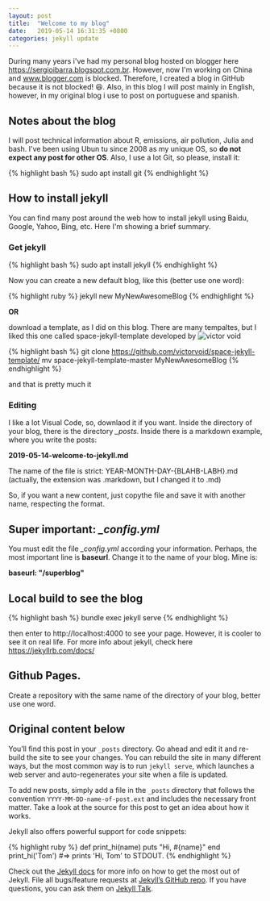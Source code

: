 ```yaml
---
layout: post
title:  "Welcome to my blog"
date:   2019-05-14 16:31:35 +0800
categories: jekyll update
---
```


During many years i've had my personal blog hosted on blogger here https://sergioibarra.blogspot.com.br. However, now I'm working on China and www.blogger.com is blocked. Therefore, I created a blog in GitHub because it is not blocked! :laughing:.
Also, in this blog I will post mainly in English, however, in my original blog i use to post on portuguese and spanish.

## Notes about the blog

I will post technical information about R, emissions, air pollution, Julia and bash. I've been using Ubun tu since 2008 as my unique OS, so **do not expect any post for other OS**. Also, I use a lot Git, so please, install it:


{% highlight bash %}
sudo apt install git
{% endhighlight %}



## How to install jekyll

You can find many post around the web how to install jekyll using Baidu, Google, Yahoo, Bing, etc. Here I'm showing a brief summary.

### Get jekyll

{% highlight bash %}
sudo apt install jekyll
{% endhighlight %}

Now you can create a new default blog, like this (better use one word):

{% highlight ruby %}
jekyll new MyNewAwesomeBlog
{% endhighlight %}

**OR**

download a template, as I did on this blog. There are many tempaltes, but I liked this one called space-jekyll-template developed by  ![victor void](https://github.com/victorvoid)

{% highlight bash %}
git clone https://github.com/victorvoid/space-jekyll-template/
mv space-jekyll-template-master MyNewAwesomeBlog
{% endhighlight %}

and that is pretty much it

### Editing

I like a lot Visual Code, so, downlaod it if you want.
Inside the directory of your blog, there is the directory *_posts*. Inside there is a markdown example, where you write the posts:

**2019-05-14-welcome-to-jekyll.md**

The name of the file is strict: YEAR-MONTH-DAY-{BLAHB-LABH}.md
(actually, the extension was .markdown, but I changed it to .md)

So, if you want a new content, just copythe file and save it with another name, respecting the format.

## Super important: *_config.yml*

You must edit the file *_config.yml* according your information. Perhaps, the most important line is **baseurl**. Change it to the name of your blog. Mine is:

**baseurl: "/superblog"**

## Local build to see the blog

{% highlight bash %}
bundle exec jekyll serve
{% endhighlight %}

then enter to http://localhost:4000 to see your page. However, it is cooler to see it on real life.
For more info about jekyll, check here https://jekyllrb.com/docs/ 

## Github Pages.

Create a repository with the same name of the directory of your blog, better use one word.

## Original content below

You’ll find this post in your `_posts` directory. Go ahead and edit it and re-build the site to see your changes. You can rebuild the site in many different ways, but the most common way is to run `jekyll serve`, which launches a web server and auto-regenerates your site when a file is updated.

To add new posts, simply add a file in the `_posts` directory that follows the convention `YYYY-MM-DD-name-of-post.ext` and includes the necessary front matter. Take a look at the source for this post to get an idea about how it works.

Jekyll also offers powerful support for code snippets:

{% highlight ruby %}
def print_hi(name)
  puts "Hi, #{name}"
end
print_hi('Tom')
#=> prints 'Hi, Tom' to STDOUT.
{% endhighlight %}

Check out the [Jekyll docs][jekyll-docs] for more info on how to get the most out of Jekyll. File all bugs/feature requests at [Jekyll’s GitHub repo][jekyll-gh]. If you have questions, you can ask them on [Jekyll Talk][jekyll-talk].

[jekyll-docs]: http://jekyllrb.com/docs/home
[jekyll-gh]:   https://github.com/jekyll/jekyll
[jekyll-talk]: https://talk.jekyllrb.com/
